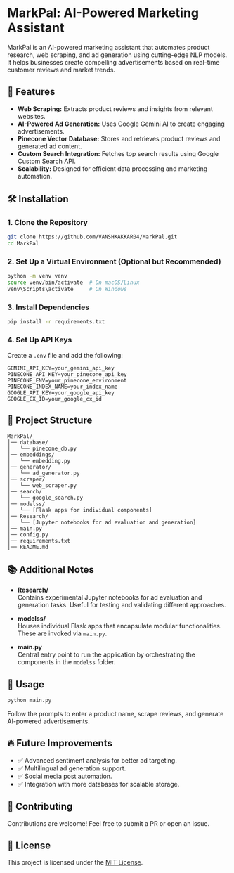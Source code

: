 # MarkPal: AI-Powered Marketing Assistant

MarkPal is an AI-powered marketing assistant that automates product research, web scraping, and ad generation using cutting-edge NLP models. It helps businesses create compelling advertisements based on real-time customer reviews and market trends.

## 🚀 Features
- **Web Scraping:** Extracts product reviews and insights from relevant websites.
- **AI-Powered Ad Generation:** Uses Google Gemini AI to create engaging advertisements.
- **Pinecone Vector Database:** Stores and retrieves product reviews and generated ad content.
- **Custom Search Integration:** Fetches top search results using Google Custom Search API.
- **Scalability:** Designed for efficient data processing and marketing automation.

## 🛠️ Installation

### 1. Clone the Repository
```bash
git clone https://github.com/VANSHKAKKAR04/MarkPal.git
cd MarkPal
```

### 2. Set Up a Virtual Environment (Optional but Recommended)
```bash
python -m venv venv
source venv/bin/activate  # On macOS/Linux
venv\Scripts\activate     # On Windows
```

### 3. Install Dependencies
```bash
pip install -r requirements.txt
```

### 4. Set Up API Keys
Create a `.env` file and add the following:
```
GEMINI_API_KEY=your_gemini_api_key
PINECONE_API_KEY=your_pinecone_api_key
PINECONE_ENV=your_pinecone_environment
PINECONE_INDEX_NAME=your_index_name
GOOGLE_API_KEY=your_google_api_key
GOOGLE_CX_ID=your_google_cx_id
```

## 📌 Project Structure
```
MarkPal/
│── database/
│   └── pinecone_db.py
│── embeddings/
│   └── embedding.py
│── generator/
│   └── ad_generator.py
│── scraper/
│   └── web_scraper.py
│── search/
│   └── google_search.py
│── modelss/
│   └── [Flask apps for individual components]
│── Research/
│   └── [Jupyter notebooks for ad evaluation and generation]
│── main.py
│── config.py
│── requirements.txt
│── README.md
```

## 📚 Additional Notes

- **Research/**  
  Contains experimental Jupyter notebooks for ad evaluation and generation tasks. Useful for testing and validating different approaches.

- **modelss/**  
  Houses individual Flask apps that encapsulate modular functionalities. These are invoked via `main.py`.

- **main.py**  
  Central entry point to run the application by orchestrating the components in the `modelss` folder.

## 🚀 Usage
```bash
python main.py
```
Follow the prompts to enter a product name, scrape reviews, and generate AI-powered advertisements.

## 🔥 Future Improvements
- ✅ Advanced sentiment analysis for better ad targeting.
- ✅ Multilingual ad generation support.
- ✅ Social media post automation.
- ✅ Integration with more databases for scalable storage.

## 🤝 Contributing
Contributions are welcome! Feel free to submit a PR or open an issue.

## 📜 License
This project is licensed under the [MIT License](LICENSE).
